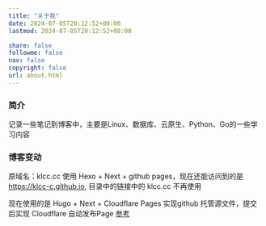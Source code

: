 ```yaml
---
title: "关于我"
date: 2024-07-05T20:12:52+08:00
lastmod: 2024-07-05T20:12:52+08:00

share: false
followme: false
nav: false
copyright: false
url: about.html
---
```


### 简介
记录一些笔记到博客中，主要是Linux、数据库、云原生、Python、Go的一些学习内容

### 博客变动
原域名：klcc.cc  使用 Hexo + Next + github pages，现在还能访问到的是 https://klcc-c.github.io, 目录中的链接中的 klcc.cc 不再使用

现在使用的是  Hugo + Next + Cloudflare Pages 实现github 托管源文件，提交后实现 Cloudflare 自动发布Page [参考](https://www.pseudoyu.com/zh/2022/05/29/deploy_your_blog_using_hugo_and_github_action/)